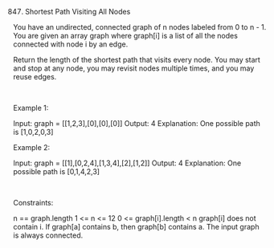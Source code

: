 847. Shortest Path Visiting All Nodes

You have an undirected, connected graph of n nodes labeled from 0 to n - 1. You are given an array graph where graph[i] is a list of all the nodes connected with node i by an edge.

Return the length of the shortest path that visits every node. You may start and stop at any node, you may revisit nodes multiple times, and you may reuse edges.

 

Example 1:

Input: graph = [[1,2,3],[0],[0],[0]]
Output: 4
Explanation: One possible path is [1,0,2,0,3]


Example 2:

Input: graph = [[1],[0,2,4],[1,3,4],[2],[1,2]]
Output: 4
Explanation: One possible path is [0,1,4,2,3]


 

Constraints:

n == graph.length
1 <= n <= 12
0 <= graph[i].length < n
graph[i] does not contain i.
If graph[a] contains b, then graph[b] contains a.
The input graph is always connected.